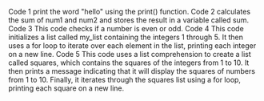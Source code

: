 Code 1 print the word "hello" using the print() function.
Code 2  calculates the sum of num1 and num2 and stores the result in a variable called sum.
Code 3 This code checks if a number is even or odd.
Code 4 This code initializes a list called my_list containing the integers 1 through 5. It then uses a for loop to iterate over each element in the list, printing each integer on a new line.
Code 5 This code uses a list comprehension to create a list called squares, which contains the squares of the integers from 1 to 10. It then prints a message indicating that it will display the squares of numbers from 1 to 10. Finally, it iterates through the squares list using a for loop, printing each square on a new line.
